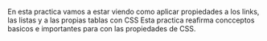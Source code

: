 En esta practica vamos a estar viendo como aplicar propiedades a los links, las listas y a las propias tablas con CSS
Esta practica reafirma concceptos basicos e importantes para con las propiedades de CSS.